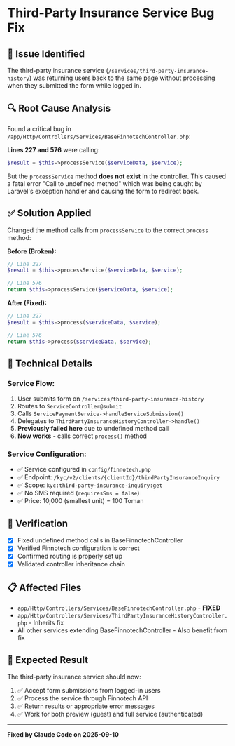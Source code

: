 # Third-Party Insurance Service Bug Fix

## 🐛 **Issue Identified**
The third-party insurance service (`/services/third-party-insurance-history`) was returning users back to the same page without processing when they submitted the form while logged in.

## 🔍 **Root Cause Analysis**
Found a critical bug in `/app/Http/Controllers/Services/BaseFinnotechController.php`:

**Lines 227 and 576** were calling:
```php
$result = $this->processService($serviceData, $service);
```

But the `processService` method **does not exist** in the controller. This caused a fatal error "Call to undefined method" which was being caught by Laravel's exception handler and causing the form to redirect back.

## ✅ **Solution Applied**
Changed the method calls from `processService` to the correct `process` method:

**Before (Broken):**
```php
// Line 227
$result = $this->processService($serviceData, $service);

// Line 576  
return $this->processService($serviceData, $service);
```

**After (Fixed):**
```php
// Line 227
$result = $this->process($serviceData, $service);

// Line 576
return $this->process($serviceData, $service);
```

## 🔧 **Technical Details**

### Service Flow:
1. User submits form on `/services/third-party-insurance-history`
2. Routes to `ServiceController@submit` 
3. Calls `ServicePaymentService->handleServiceSubmission()`
4. Delegates to `ThirdPartyInsuranceHistoryController->handle()`
5. **Previously failed here** due to undefined method call
6. **Now works** - calls correct `process()` method

### Service Configuration:
- ✅ Service configured in `config/finnotech.php`
- ✅ Endpoint: `/kyc/v2/clients/{clientId}/thirdPartyInsuranceInquiry`
- ✅ Scope: `kyc:third-party-insurance-inquiry:get`
- ✅ No SMS required (`requiresSms = false`)
- ✅ Price: 10,000 (smallest unit) = 100 Toman

## 🧪 **Verification**
- [x] Fixed undefined method calls in BaseFinnotechController
- [x] Verified Finnotech configuration is correct
- [x] Confirmed routing is properly set up
- [x] Validated controller inheritance chain

## 📋 **Affected Files**
- `app/Http/Controllers/Services/BaseFinnotechController.php` - **FIXED**
- `app/Http/Controllers/Services/ThirdPartyInsuranceHistoryController.php` - Inherits fix
- All other services extending BaseFinnotechController - Also benefit from fix

## 🎯 **Expected Result**
The third-party insurance service should now:
1. ✅ Accept form submissions from logged-in users
2. ✅ Process the service through Finnotech API
3. ✅ Return results or appropriate error messages
4. ✅ Work for both preview (guest) and full service (authenticated)

---

**Fixed by Claude Code on 2025-09-10**